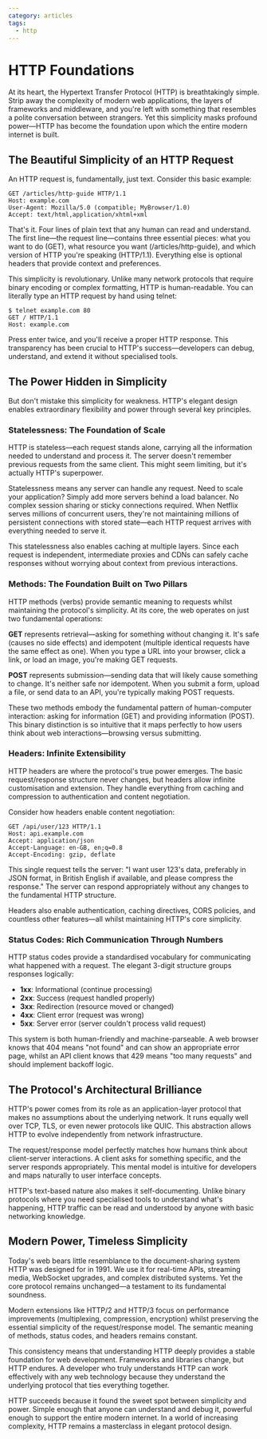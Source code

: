```yaml
---
category: articles
tags:
  - http
---
```


# HTTP Foundations

At its heart, the Hypertext Transfer Protocol (HTTP) is breathtakingly simple. Strip away the complexity of modern web applications, the layers of frameworks and middleware, and you're left with something that resembles a polite conversation between strangers. Yet this simplicity masks profound power&mdash;HTTP has become the foundation upon which the entire modern internet is built.

## The Beautiful Simplicity of an HTTP Request

An HTTP request is, fundamentally, just text. Consider this basic example:

```
GET /articles/http-guide HTTP/1.1
Host: example.com
User-Agent: Mozilla/5.0 (compatible; MyBrowser/1.0)
Accept: text/html,application/xhtml+xml
```

That's it. Four lines of plain text that any human can read and understand. The first line—the request line—contains three essential pieces: what you want to do (GET), what resource you want (/articles/http-guide), and which version of HTTP you're speaking (HTTP/1.1). Everything else is optional headers that provide context and preferences.

This simplicity is revolutionary. Unlike many network protocols that require binary encoding or complex formatting, HTTP is human-readable. You can literally type an HTTP request by hand using telnet:

```
$ telnet example.com 80
GET / HTTP/1.1
Host: example.com

```

Press enter twice, and you'll receive a proper HTTP response. This transparency has been crucial to HTTP's success—developers can debug, understand, and extend it without specialised tools.

## The Power Hidden in Simplicity

But don't mistake this simplicity for weakness. HTTP's elegant design enables extraordinary flexibility and power through several key principles.

### Statelessness: The Foundation of Scale

HTTP is stateless—each request stands alone, carrying all the information needed to understand and process it. The server doesn't remember previous requests from the same client. This might seem limiting, but it's actually HTTP's superpower.

Statelessness means any server can handle any request. Need to scale your application? Simply add more servers behind a load balancer. No complex session sharing or sticky connections required. When Netflix serves millions of concurrent users, they're not maintaining millions of persistent connections with stored state—each HTTP request arrives with everything needed to serve it.

This statelessness also enables caching at multiple layers. Since each request is independent, intermediate proxies and CDNs can safely cache responses without worrying about context from previous interactions.

### Methods: The Foundation Built on Two Pillars

HTTP methods (verbs) provide semantic meaning to requests whilst maintaining the protocol's simplicity. At its core, the web operates on just two fundamental operations:

**GET** represents retrieval—asking for something without changing it. It's safe (causes no side effects) and idempotent (multiple identical requests have the same effect as one). When you type a URL into your browser, click a link, or load an image, you're making GET requests.

**POST** represents submission—sending data that will likely cause something to change. It's neither safe nor idempotent. When you submit a form, upload a file, or send data to an API, you're typically making POST requests.

These two methods embody the fundamental pattern of human-computer interaction: asking for information (GET) and providing information (POST). This binary distinction is so intuitive that it maps perfectly to how users think about web interactions—browsing versus submitting.

### Headers: Infinite Extensibility

HTTP headers are where the protocol's true power emerges. The basic request/response structure never changes, but headers allow infinite customisation and extension. They handle everything from caching and compression to authentication and content negotiation.

Consider how headers enable content negotiation:

```
GET /api/user/123 HTTP/1.1
Host: api.example.com
Accept: application/json
Accept-Language: en-GB, en;q=0.8
Accept-Encoding: gzip, deflate
```

This single request tells the server: "I want user 123's data, preferably in JSON format, in British English if available, and please compress the response." The server can respond appropriately without any changes to the fundamental HTTP structure.

Headers also enable authentication, caching directives, CORS policies, and countless other features—all whilst maintaining HTTP's core simplicity.

### Status Codes: Rich Communication Through Numbers

HTTP status codes provide a standardised vocabulary for communicating what happened with a request. The elegant 3-digit structure groups responses logically:

- **1xx**: Informational (continue processing)
- **2xx**: Success (request handled properly)
- **3xx**: Redirection (resource moved or changed)
- **4xx**: Client error (request was wrong)
- **5xx**: Server error (server couldn't process valid request)

This system is both human-friendly and machine-parseable. A web browser knows that 404 means "not found" and can show an appropriate error page, whilst an API client knows that 429 means "too many requests" and should implement backoff logic.

## The Protocol's Architectural Brilliance

HTTP's power comes from its role as an application-layer protocol that makes no assumptions about the underlying network. It runs equally well over TCP, TLS, or even newer protocols like QUIC. This abstraction allows HTTP to evolve independently from network infrastructure.

The request/response model perfectly matches how humans think about client-server interactions. A client asks for something specific, and the server responds appropriately. This mental model is intuitive for developers and maps naturally to user interface concepts.

HTTP's text-based nature also makes it self-documenting. Unlike binary protocols where you need specialised tools to understand what's happening, HTTP traffic can be read and understood by anyone with basic networking knowledge.

## Modern Power, Timeless Simplicity

Today's web bears little resemblance to the document-sharing system HTTP was designed for in 1991. We use it for real-time APIs, streaming media, WebSocket upgrades, and complex distributed systems. Yet the core protocol remains unchanged—a testament to its fundamental soundness.

Modern extensions like HTTP/2 and HTTP/3 focus on performance improvements (multiplexing, compression, encryption) whilst preserving the essential simplicity of the request/response model. The semantic meaning of methods, status codes, and headers remains constant.

This consistency means that understanding HTTP deeply provides a stable foundation for web development. Frameworks and libraries change, but HTTP endures. A developer who truly understands HTTP can work effectively with any web technology because they understand the underlying protocol that ties everything together.

HTTP succeeds because it found the sweet spot between simplicity and power. Simple enough that anyone can understand and debug it, powerful enough to support the entire modern internet. In a world of increasing complexity, HTTP remains a masterclass in elegant protocol design.
